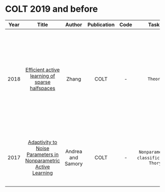 # COLT 2019 and before

| Year |                                                       Title                                                       |   Author    | Publication | Code | Tasks | Notes | Datasets| Notions |
|:----:|:-----------------------------------------------------------------------------------------------------------------:|:-----------:|:-----------:|:----:|:----:|:-----:|:-----:|:-----:|
| 2018 |               [Efficient active learning of sparse halfspaces](https://proceedings.mlr.press/v75/zhang18b.html)               |       Zhang       |    COLT     |  -   |   `Theory`   |       |       |  We study the problem of efficient PAC active learning of homogeneous linear classifiers, where the goal is to learn a halfspace with low error using as few label queries as possible.     |
| 2017 | [Adaptivity to Noise Parameters in Nonparametric Active Learning](https://proceedings.mlr.press/v65/locatelli-andrea17a.html) | Andrea and Samory |    COLT     |  -   |  `Nonparametric classification`, `Thory`   |       |       |   This work addresses various open questions in the theory of active learning for nonparametric classification    |
